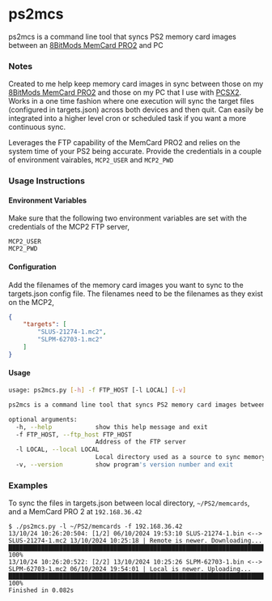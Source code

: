 # ps2mcs
ps2mcs is a command line tool that syncs PS2 memory card images between an [8BitMods MemCard PRO2](https://8bitmods.com/memcard-pro2-for-ps2-and-ps1-smoke-black/) and PC

### Notes
Created to me help keep memory card images in sync between those on my [8BitMods MemCard PRO2](https://8bitmods.com/memcard-pro2-for-ps2-and-ps1-smoke-black/) and those on my PC that I use with [PCSX2](https://pcsx2.net/). Works in a one time fashion where one execution will sync the target files (configured in targets.json) across both devices and then quit. Can easily be integrated into a higher level cron or scheduled task if you want a more continuous sync.

Leverages the FTP capability of the MemCard PRO2 and relies on the system time of your PS2 being accurate. Provide the credentials in a couple of environment vairables, `MCP2_USER` and `MCP2_PWD`

### Usage Instructions
#### Environment Variables
Make sure that the following two environment variables are set with the credentials of the MCP2 FTP server,
```
MCP2_USER
MCP2_PWD
```
#### Configuration
Add the filenames of the memory card images you want to sync to the targets.json config file. The filenames need to be the filenames as they exist on the MCP2,
```json
{
    "targets": [
        "SLUS-21274-1.mc2",
        "SLPM-62703-1.mc2"
    ]
}
```
#### Usage
```bash
usage: ps2mcs.py [-h] -f FTP_HOST [-l LOCAL] [-v]

ps2mcs is a command line tool that syncs PS2 memory card images between a MemCard PRO 2 and PC

optional arguments:
  -h, --help            show this help message and exit
  -f FTP_HOST, --ftp_host FTP_HOST
                        Address of the FTP server
  -l LOCAL, --local LOCAL
                        Local directory used as a source to sync memory card images to/from   
  -v, --version         show program's version number and exit
  ```
### Examples

To sync the files in targets.json between local directory, `~/PS2/memcards`, and a MemCard PRO 2 at `192.168.36.42`
```
$ ./ps2mcs.py -l ~/PS2/memcards -f 192.168.36.42
13/10/24 10:26:20:504: [1/2] 06/10/2024 19:53:10 SLUS-21274-1.bin <--> SLUS-21274-1.mc2 13/10/2024 10:25:18 | Remote is newer. Downloading...
███████████████████████████████████████████████████████████████████████████ 100%
13/10/24 10:26:20:522: [2/2] 13/10/2024 10:25:26 SLPM-62703-1.bin <--> SLPM-62703-1.mc2 06/10/2024 19:54:01 | Local is newer. Uploading...
███████████████████████████████████████████████████████████████████████████ 100%
Finished in 0.082s
```